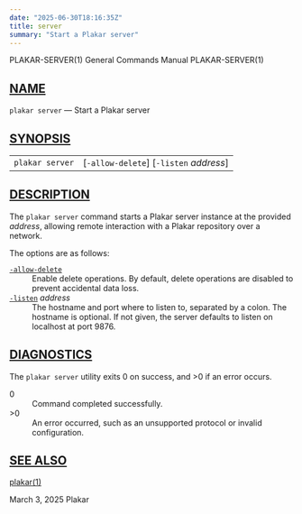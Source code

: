 ```yaml
---
date: "2025-06-30T18:16:35Z"
title: server
summary: "Start a Plakar server"
---
```

<div class="head" role="doc-pageheader" aria-label="Manual header
  line"><span class="head-ltitle">PLAKAR-SERVER(1)</span>
  <span class="head-vol">General Commands Manual</span>
  <span class="head-rtitle">PLAKAR-SERVER(1)</span></div>
<main class="manual-text">
<section class="Sh">
<h2 class="Sh" id="NAME"><a class="permalink" href="#NAME">NAME</a></h2>
<p class="Pp"><code class="Nm">plakar server</code> &#x2014;
    <span class="Nd" role="doc-subtitle">Start a Plakar server</span></p>
</section>
<section class="Sh">
<h2 class="Sh" id="SYNOPSIS"><a class="permalink" href="#SYNOPSIS">SYNOPSIS</a></h2>
<table class="Nm">
  <tr>
    <td><code class="Nm">plakar server</code></td>
    <td>[<code class="Fl">-allow-delete</code>] [<code class="Fl">-listen</code>
      <var class="Ar">address</var>]</td>
  </tr>
</table>
</section>
<section class="Sh">
<h2 class="Sh" id="DESCRIPTION"><a class="permalink" href="#DESCRIPTION">DESCRIPTION</a></h2>
<p class="Pp">The <code class="Nm">plakar server</code> command starts a Plakar
    server instance at the provided <var class="Ar">address</var>, allowing
    remote interaction with a Plakar repository over a network.</p>
<p class="Pp">The options are as follows:</p>
<dl class="Bl-tag">
  <dt id="allow-delete"><a class="permalink" href="#allow-delete"><code class="Fl">-allow-delete</code></a></dt>
  <dd>Enable delete operations. By default, delete operations are disabled to
      prevent accidental data loss.</dd>
  <dt id="listen"><a class="permalink" href="#listen"><code class="Fl">-listen</code></a>
    <var class="Ar">address</var></dt>
  <dd>The hostname and port where to listen to, separated by a colon. The
      hostname is optional. If not given, the server defaults to listen on
      localhost at port 9876.</dd>
</dl>
</section>
<section class="Sh">
<h2 class="Sh" id="DIAGNOSTICS"><a class="permalink" href="#DIAGNOSTICS">DIAGNOSTICS</a></h2>
<p class="Pp">The <code class="Nm">plakar server</code> utility exits&#x00A0;0
    on success, and&#x00A0;&gt;0 if an error occurs.</p>
<dl class="Bl-tag">
  <dt>0</dt>
  <dd>Command completed successfully.</dd>
  <dt>&gt;0</dt>
  <dd>An error occurred, such as an unsupported protocol or invalid
      configuration.</dd>
</dl>
</section>
<section class="Sh">
<h2 class="Sh" id="SEE_ALSO"><a class="permalink" href="#SEE_ALSO">SEE
  ALSO</a></h2>
<p class="Pp"><a class="Xr" href="../plakar/" aria-label="plakar, section
    1">plakar(1)</a></p>
</section>
</main>
<div class="foot" role="doc-pagefooter" aria-label="Manual footer
  line"><span class="foot-left"></span><span class="foot-date">March 3,
  2025</span> <span class="foot-os">Plakar</span></div>
